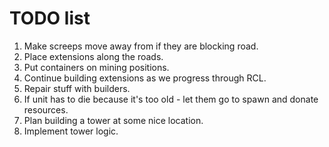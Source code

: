 # TODO list

1. Make screeps move away from if they are blocking road.
1. Place extensions along the roads.
1. Put containers on mining positions.
1. Continue building extensions as we progress through RCL.
1. Repair stuff with builders.
1. If unit has to die because it's too old - let them go to spawn and donate resources.
1. Plan building a tower at some nice location.
1. Implement tower logic.

